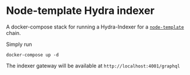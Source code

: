 # Node-template Hydra indexer 

A docker-compose stack for running a Hydra-Indexer for a [`node-template`](https://github.com/substrate-developer-hub/substrate-node-template) chain. 

Simply run 

```
docker-compose up -d
```

The indexer gateway will be available at `http://localhost:4001/graphql`
